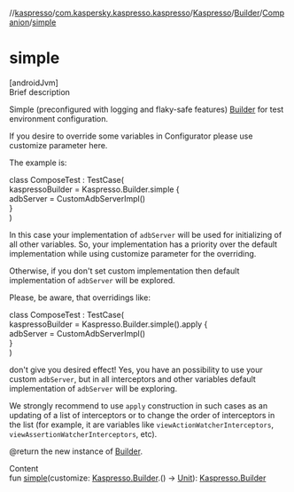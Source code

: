 //[kaspresso](../../../../index.md)/[com.kaspersky.kaspresso.kaspresso](../../../index.md)/[Kaspresso](../../index.md)/[Builder](../index.md)/[Companion](index.md)/[simple](simple.md)



# simple  
[androidJvm]  
Brief description  




Simple (preconfigured with logging and flaky-safe features) [Builder](../index.md) for test environment configuration.



If you desire to override some variables in Configurator please use customize parameter here.



The example is:

class ComposeTest : TestCase(  
    kaspressoBuilder = Kaspresso.Builder.simple {  
        adbServer = CustomAdbServerImpl()  
    }  
)

In this case your implementation of ``adbServer`` will be used for initializing of all other variables. So, your implementation has a priority over the default implementation while using customize parameter for the overriding.



Otherwise, if you don't set custom implementation then default implementation of ``adbServer`` will be explored.



Please, be aware, that overridings like:

class ComposeTest : TestCase(  
    kaspressoBuilder = Kaspresso.Builder.simple().apply {  
        adbServer = CustomAdbServerImpl()  
    }  
)

don't give you desired effect! Yes, you have an possibility to use your custom ``adbServer``, but in all interceptors and other variables default implementation of ``adbServer`` will be exploring.



We strongly recommend to use ``apply`` construction in such cases as an updating of a list of interceptors or to change the order of interceptors in the list (for example, it are variables like ``viewActionWatcherInterceptors``, ``viewAssertionWatcherInterceptors``, etc).



@return the new instance of [Builder](../index.md).



  
Content  
fun [simple](simple.md)(customize: [Kaspresso.Builder](../index.md).() -> [Unit](https://kotlinlang.org/api/latest/jvm/stdlib/kotlin/-unit/index.html)): [Kaspresso.Builder](../index.md)  



